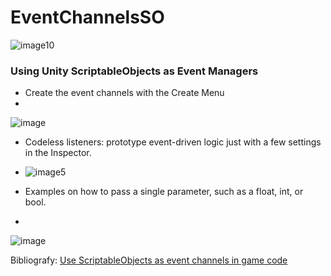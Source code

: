 # EventChannelsSO

![image10](https://github.com/pablomarcos/EventChannelsSO/assets/10771957/8f8dc6b6-8a31-444a-897e-7238873d6cda)

### Using Unity ScriptableObjects as Event Managers

- Create the event channels with the Create Menu
- 
![image](https://github.com/pablomarcos/EventChannelsSO/assets/10771957/70049280-5b64-4f5e-8c75-af89ac40bb66)

- Codeless listeners: prototype event-driven logic just with a few settings in the Inspector.
- 
  ![image5](https://github.com/pablomarcos/EventChannelsSO/assets/10771957/5ed8e944-d462-4e03-9d4e-7f32d1190478)

- Examples on how to pass a single parameter, such as a float, int, or bool.
- 
![image](https://github.com/pablomarcos/EventChannelsSO/assets/10771957/458a705f-1c08-4634-8d02-8624a1321619)

Bibliografy: [Use ScriptableObjects as event channels in game code](https://unity.com/how-to/scriptableobjects-event-channels-game-code)
